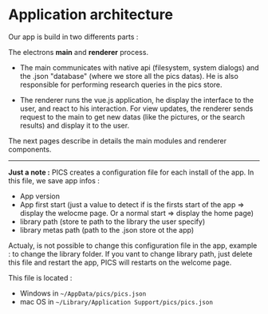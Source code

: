 # Application architecture

Our app is build in two differents parts :

The electrons **main** and **renderer** process.

* The main communicates with native api (filesystem, system dialogs) and the .json "database" (where we store all the pics datas). He is also responsible for performing research queries in the pics store.

* The renderer runs the vue.js application, he display the interface to the user, and react to his interaction. For view updates, the renderer sends request to the main to get new datas (like the pictures, or the search results) and display it to the user.

The next pages describe in details the main modules and renderer components.


---

**Just a note :** PICS creates a configuration file for each install of the app. In this file, we save app infos :
* App version
* App first start (just a value to detect if is the firsts start of the app => display the welocme page. Or a normal start => display the home page)
* library path (store te path to the library the user specify)
* library metas path (path to the .json store ot the app)

Actualy, is not possible to change this configuration file in the app, example : to change the library folder. If you vant to change library path, just delete this file and restart the app, PICS will restarts on the welcome page.

This file is located :
* Windows in `~/AppData/pics/pics.json`
* mac OS in `~/Library/Application Support/pics/pics.json`